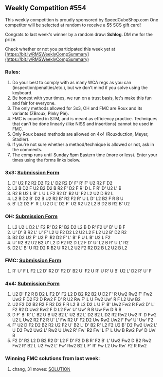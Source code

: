 ## Weekly Competition #554 
 
 This weekly competition is proudly sponsored by SpeedCubeShop.com 
 One competitor will be selected at random to receive a $5 SCS gift card! 
 
 Congrats to last week's winner by a random draw: **Schlog**. DM me for the prize. 
 
 Check whether or not you participated this week yet at [https://bit.ly/RMSWeeklyCompSummary](https://bit.ly/RMSWeeklyCompSummary)  
 
 ### Rules: 
 1. Do your best to comply with as many WCA regs as you can (inspection/penalties/etc.), but we don't mind if you solve using the keyboard. 
 2. Be honest with your times, we run on a trust basis, let's make this fun and fair for everyone. 
 3. The only methods allowed for 3x3, OH and FMC are Roux and its variants (ZBroux, Pinky Pie). 
 4. FMC is counted in STM, and is meant as efficiency practice. Techniques that can't be done linearly (like NISS and insertions) cannot be used in FMC. 
 5. Only Roux based methods are allowed on 4x4 (Rouxduction, Meyer, Stadler). 
 6. If you're not sure whether a method/technique is allowed or not, ask in the comments. 
 7. The comp runs until Sunday 5pm Eastern time (more or less). Enter your times using the forms links below. 
 
### 3x3: [Submission Form](https://forms.gle/H5xoCWvGKnZ92fQt8) 
 1. D' U2 F2 R2 D2 F2 L' D2 R2 D' F' R' F' U2 R2 F D2 
 2. L2 B D2 F U2 B2 D2 B R2 F' D2 F R' D L F R' D' U2 L' B 
 3. R2 B U2 L B' L U L F2 R2 D' B2 U' F2 L2 U2 D R2 L 
 4. L2 B D2 B' D2 B U2 R2 B' R2 F2 R' U L D' L2 B2 F R B U 
 5. B' L2 D2 F' R L U2 D L' D2 F' U2 R2 U2 L2 B D2 B R2 B' U2 
 
### OH: [Submission Form](https://forms.gle/UgRLW3K1d5KkMGfM9) 
 1. L2 U2 L D2 L' F2 R' D2 R' B2 D2 L2 B D R' F2 U' B' U B F 
 2. U' D' B R2 L' U' F' L2 U F2 D2 L2 U2 L2 F L2 U2 B' D2 R2 
 3. B2 D2 U2 F' U2 F' R2 D2 F' L' B' F U L B' U2 L F2 
 4. U' R2 B2 U2 B2 U' L2 D F2 R2 D L2 F D' U' L2 B R' U L' R2 
 5. D2 L' B' U R2 D2 R B2 U R2 L2 U2 F2 R2 D2 B L2 U2 B L2 
 
### FMC: [Submission Form](https://forms.gle/1P9VUgZmA1pibwvL9) 
 1. R' U' F L F2 L2 D' R2 D' F2 D' B2 U' F2 U R' U R' U B' U2 L' D2 R' U' F 
 
### 4x4: [Submission Form](https://forms.gle/bHNjncvEcPvFWBP2A) 
 1. U2 D' F2 R B D2 L F2 D' F2 L2 D B2 R2 B2 U D2 F' R Uw2 Rw2 F' Fw2 Uw2 F D2 F2 D Rw2 F D' R U2 Rw F' L U Fw2 Uw' R F L2 Uw B2 
 2. U2 F2 D2 B2 R2 F R2 D2 F R L2 B L2 D2 L U F' B' Uw2 Fw2 R Fw2 D' L' F2 R2 D Uw2 Rw2 F D L2 Fw' U' Uw' R B Uw Fw D R B 
 3. D F' B' R' L' B2 U B U2 B2 L' U2 B2 L' D2 B2 L D2 R2 Rw2 Uw2 R' D Fw2 U2 L Uw2 R2 F2 R U' L' Fw R2 U' F2 D2 Uw Rw2 Uw2 F Fw' U' Uw' F2 
 4. F' U2 D F2 D2 B2 R2 U2 F2 U' B2 L' D' B2 R' L2 F2 U2 B' D2 Fw2 Uw2 L' U D2 Fw2 Uw2 L' Rw2 U Uw2 R' Fw' R2 Fw' L F' L Uw B Rw2 Fw' D Uw' B 
 5. F2 D' R2 L2 D B2 R2 D' L2 F D' F2 D B R' F2 B' L' Uw2 Fw2 D B2 Rw2 Fw2 R' B2 L U2 Fw2 L' Fw' Rw2 B2 L F' R' Fw L2 Uw Rw' F2 R Rw2 
 
### Winning FMC solutions from last week: 
 1. chang, 31 moves: [SOLUTION](https://bit.ly/43hMoXm)